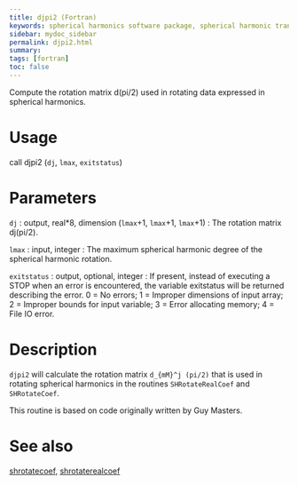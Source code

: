 ```yaml
---
title: djpi2 (Fortran)
keywords: spherical harmonics software package, spherical harmonic transform, legendre functions, multitaper spectral analysis, fortran, Python, gravity, magnetic field
sidebar: mydoc_sidebar
permalink: djpi2.html
summary:
tags: [fortran]
toc: false
---
```


Compute the rotation matrix d(pi/2) used in rotating data expressed in spherical harmonics.

# Usage

call djpi2 (`dj`, `lmax`, `exitstatus`)

# Parameters

`dj` : output, real\*8, dimension (`lmax`+1, `lmax`+1, `lmax`+1)
:   The rotation matrix dj(pi/2).

`lmax` : input, integer
:   The maximum spherical harmonic degree of the spherical harmonic rotation.

`exitstatus` : output, optional, integer
:   If present, instead of executing a STOP when an error is encountered, the variable exitstatus will be returned describing the error. 0 = No errors; 1 = Improper dimensions of input array; 2 = Improper bounds for input variable; 3 = Error allocating memory; 4 = File IO error.

# Description

`djpi2` will calculate the rotation matrix `d_{mM}^j (pi/2)` that is used in rotating spherical harmonics in the routines `SHRotateRealCoef` and `SHRotateCoef`.

This routine is based on code originally written by Guy Masters.

# See also

[shrotatecoef](shrotatecoef.html), [shrotaterealcoef](shrotaterealcoef.html)
